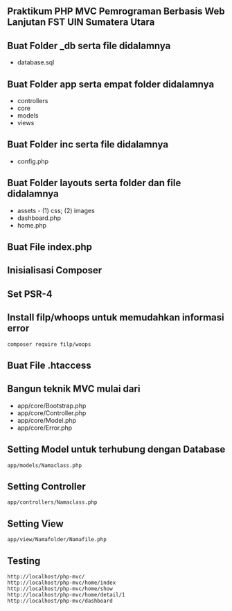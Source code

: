 ## Praktikum PHP MVC Pemrograman Berbasis Web Lanjutan FST UIN Sumatera Utara
## Buat Folder _db serta file didalamnya
* database.sql

## Buat Folder app serta empat folder didalamnya
* controllers
* core
* models
* views

## Buat Folder inc serta file didalamnya
* config.php

## Buat Folder layouts serta folder dan file didalamnya
* assets - (1) css; (2) images
* dashboard.php
* home.php

## Buat File index.php
## Inisialisasi Composer
## Set PSR-4
## Install filp/whoops untuk memudahkan informasi error
```
composer require filp/woops
```

## Buat File .htaccess
## Bangun teknik MVC mulai dari
* app/core/Bootstrap.php
* app/core/Controller.php
* app/core/Model.php
* app/core/Error.php

## Setting Model untuk terhubung dengan Database
```
app/models/Namaclass.php
```

## Setting Controller
```
app/controllers/Namaclass.php
```

## Setting View
```
app/view/Namafolder/Namafile.php
```

## Testing
```
http://localhost/php-mvc/
http://localhost/php-mvc/home/index
http://localhost/php-mvc/home/show
http://localhost/php-mvc/home/detail/1
http://localhost/php-mvc/dashboard
```